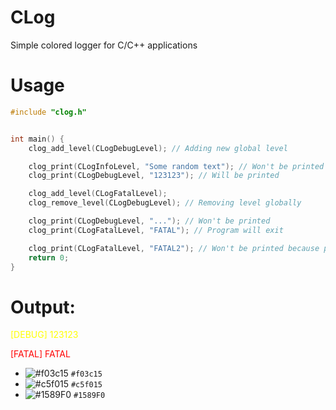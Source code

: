 # CLog
Simple colored logger for C/C++ applications


# Usage
```c
#include "clog.h"


int main() {
    clog_add_level(CLogDebugLevel); // Adding new global level

    clog_print(CLogInfoLevel, "Some random text"); // Won't be printed
    clog_print(CLogDebugLevel, "123123"); // Will be printed

    clog_add_level(CLogFatalLevel);
    clog_remove_level(CLogDebugLevel); // Removing level globally

    clog_print(CLogDebugLevel, "..."); // Won't be printed
    clog_print(CLogFatalLevel, "FATAL"); // Program will exit

    clog_print(CLogFatalLevel, "FATAL2"); // Won't be printed because program finished
    return 0;
}


```
# Output:

<font color='yellow'>[DEBUG] 123123 </font>

<font color='red'>[FATAL] FATAL </font>

- ![#f03c15](https://via.placeholder.com/15/f03c15/000000?text=+) `#f03c15`
- ![#c5f015](https://via.placeholder.com/15/c5f015/000000?text=+) `#c5f015`
- ![#1589F0](https://via.placeholder.com/15/1589F0/000000?text=+) `#1589F0`
